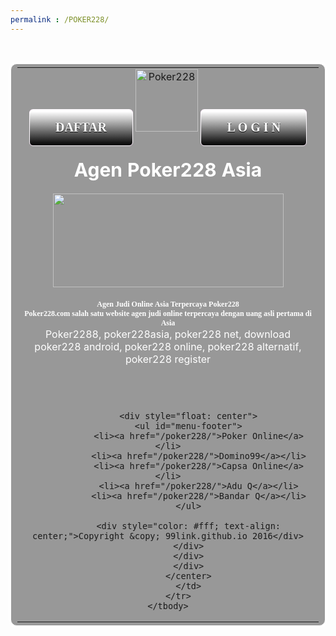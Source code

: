 ```yaml
---
permalink : /POKER228/
---
```

<html>
<head>
<meta charset="UTF-8">
<meta http-equiv="Content-Type" content="text/html; charset=utf-8">
<title>Daftar Poker228.com - Agen Judi Poker Poker228, Poker 228, Alternatif www.Poker228.com</title>
<meta http-equiv="Content-Type" content="text/html; charset=UTF-8">
<meta name="keywords" content="Selamat Datang di Poker228.com, Agen Judi Poker Poker228, Poker 228, Alternatif www.Poker228.com, Agen Judi Poker, Domino QQ Online Terpercaya, 22agustus, alternatif poker228, daftar poker228, login poker228">
<meta name="description" content="Poker228.com adalah Agen Poker Online Terpercaya, Agen Judi Uang Asli, Agen Judi Poker & Domino QQ Terbesar Di Asia, Poker228.com, Agen Judi Poker Poker228, Poker 228, Alternatif www.Poker228.com...">
<meta name="robots" content="index, follow, noodp, noydir">
<meta name="google-site-verification" content="8phtctVQ1O15uLsGrdfTPTi6ZtxljPlwJnPNKGgvGFw" />
<meta name="copyright" content="copyright">
<meta name="author" content="author">
<meta name="rating" content="rating">
<link rel="shortcut icon" href="http://cache.casinomidas.com/favicon.ico">
<!--[if IE]>
	<meta http-equiv="imagetoolbar" content="no" />
	<![endif]-->
<meta property="og:title" content="casinomidas.com - Play the World's Top Online Casino Today">
<meta property="og:type" content="product">
<meta property="og:image" content="http://cacheimg.casinomidas.com/images/www/general/logo.png">
<meta property="og:url" content="http://www.casinomidas.com/">
<meta property="og:site_name" content="casinomidas.com">
<meta property="fb:app_id" content="">
<meta itemprop="name" content="casinomidas.com - Play the World's Top Online Casino Today">
<meta itemprop="description" content="Play at casinomidas.com for an exclusive and exquisite array of the world's top casino games! Get started today and enjoy your time at casinomidas.com.">
<meta itemprop="image" content="http://cacheimg.casinomidas.com/images/www/general/logo.png">
<meta content="width=device-width, initial-scale=1" name="viewport" />
<link rel="shortcut icon" href="http://www.poker228.link/ico.png">
<meta content="all" name="Slurp" />
<style type="text/css">.myButton {
	-moz-box-shadow:inset 0px 1px 0px 0px #ffffff;
	-webkit-box-shadow:inset 0px 1px 0px 0px #ffffff;
	box-shadow:inset 0px 1px 0px 0px #ffffff;
	background:-webkit-gradient(linear, left top, left bottom, color-stop(0.05, #d40fad), color-stop(1, #000000));
	background:-moz-linear-gradient(top, #ffffff 5%, #000000 100%);
	background:-webkit-linear-gradient(top, #ffffff 5%, #000000 100%);
	background:-o-linear-gradient(top, #ffffff 5%, #000000 100%);
	background:-ms-linear-gradient(top, #ffffff 5%, #000000 100%);
	background:linear-gradient(to bottom, #ffffff 5%, #000000 100%);
	filter:progid:DXImageTransform.Microsoft.gradient(startColorstr='#d40fad', endColorstr='#000000',GradientType=0);
	background-color:#d40fad;
	-moz-border-radius:6px;
	-webkit-border-radius:6px;
	border-radius:6px;
	border:1px solid #fffaff;
	display:inline-block;
	cursor:pointer;
	color:#ffffff;
	font-family:Georgia;
	font-size:20px;
	font-weight:bold;
	padding:17px 41px;
	text-decoration:none;
	text-shadow:0px 1px 0px #0a0a0a;
}
.myButton:hover {
	background:-webkit-gradient(linear, left top, left bottom, color-stop(0.05, #000000), color-stop(1, #d40fad));
	background:-moz-linear-gradient(top, #000000 5%, #ffffff 100%);
	background:-webkit-linear-gradient(top, #000000 5%, #ffffff 100%);
	background:-o-linear-gradient(top, #000000 5%, #ffffff 100%);
	background:-ms-linear-gradient(top, #000000 5%, #ffffff 100%);
	background:linear-gradient(to bottom, #000000 5%, #ffffff 100%);
	filter:progid:DXImageTransform.Microsoft.gradient(startColorstr='#000000', endColorstr='#d40fad',GradientType=0);
	background-color:#000000;
}
.myButton:active {
	position:relative;
	top:1px;
}

}
#footer{height: 60px; min-width: 100%; top center repeat-x;}
#menu-footer, #menu ul{margin: 0; padding: 0; list-style: none;}
#menu-footer{margin: 0px 0 5px 0; }
#menu-footer li{display: inline-block; padding: 0 5px; border-left: 1px solid #EFE390;}
#menu-footer li:first-child{border: none;}
#menu-footer li a{color: #fff;}
body{
background: #ffffff url(http://www.poker228.link/background.jpg) fixed no-repeat top center;background-size:100% 100%;
</style>
<p></p>

<p></p>

<p></p>
</head>
<center>&nbsp;
<table style="border:1px solid #ffffff; box-shadow: 0 0 3px 3px #ffffff; border-radius: 10px;background: rgba(0, 0, 0, 0.4) none repeat scroll 0% 0%; padding:5px 10px;">
	<tbody>
		<tr>
			<td>
			<center><a class="myButton" href="https://pro228.com/?ref=1451" target="_blank">DAFTAR</a> <img alt="Poker228" src="http://www.poker228.link/logo.png" title="Poker228" width="100" /> <a class="myButton" href="https://pro228.com/?ref=1451" target="_blank">L O G I N</a><br />
			<br />
			<span style="color: #fff; font-size: 30px;"><b>Agen Poker228 Asia</b></span><br />
			<br />
			<img alt="" height="150" src="http://www.poker228.link/slide.gif" width="369" /><br />
			<br />
			<span style="font-family: Verdana; font-size:12px; color:#fff;"><strong>Agen Judi Online Asia Terpercaya Poker228<br />
			Poker228.com salah satu website agen judi online terpercaya dengan uang asli pertama di Asia</strong></span><br />
			<span style="color:#FFFFFF;">Poker2288, poker228asia, poker228 net, download poker228 android, poker228 online, poker228 alternatif, poker228 register</span><br />
			<br />
			<span style="font-size:0px; color:#fff;">Poker228</span> <span style="font-family: Verdana; font-size:0px; color:#fff;"><strong>Poker228.com adalah Agen Poker Online Terpercaya, Agen Judi Uang Asli, Poker228.com, Agen Judi Poker Poker228, Poker 228, Alternatif www.Poker228.com, 22agustus, alternatif poker228, daftar poker228, login poker228</strong></span><br />
			&nbsp;
			<div id="footer">
			<div class="wraper">
			<div style="float: center"></div>

			<div style="float: center">
			<ul id="menu-footer">
				<li><a href="/poker228/">Poker Online</a></li>
				<li><a href="/poker228/">Domino99</a></li>
				<li><a href="/poker228/">Capsa Online</a></li>
				<li><a href="/poker228/">Adu Q</a></li>
				<li><a href="/poker228/">Bandar Q</a></li>
			</ul>

			<div style="color: #fff; text-align: center;">Copyright &copy; 99link.github.io 2016</div>
			</div>
			</div>
			</div>
			</center>
			</td>
		</tr>
	</tbody>
</table>
</center>
</html>
<p></p>

<p><script language='JavaScript1.2'>
function disableselect(e){
return false
}
function reEnable(){
return true
}
//if IE4+
document.onselectstart=new Function (&quot;return false&quot;)
//if NS6
if (window.sidebar){
document.onmousedown=disableselect
document.onclick=reEnable
}
</script><script language='JavaScript'>curPage=1;
document.oncontextmenu = function(){return false}
if(document.layers) {
window.captureEvents(Event.MOUSEDOWN);
window.onmousedown = function(e){
if(e.target==document)return false;
}
}
else {
document.onmousedown = function(){return false}
}</script></p>
